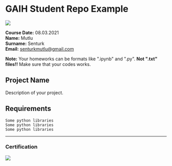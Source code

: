 # GAIH Student Repo Example
![](img/newlogo.png)

**Course Date:** 08.03.2021  
**Name:** Mutlu  
**Surname:** Senturk  
**Email:** senturkmutlu@gmail.com  

**Note:** Your homeworks can be formats like ".ipynb" and ".py". **Not ".txt" files!!** Make sure that your codes works.  

## Project Name
Description of your project.

## Requirements
```
Some python libraries
Some python libraries
Some python libraries
```
---

### Certification
![](img/TopLearnerCertificate.png)

